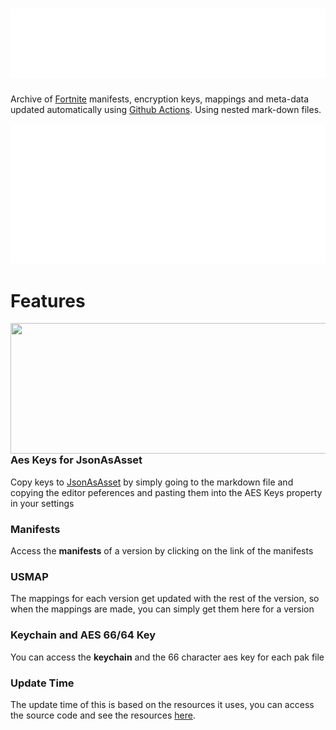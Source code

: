 # ![](/.github/source/readme-content/name.svg)

Archive of [Fortnite](https://www.epicgames.com/fortnite/en-US/home) manifests, encryption keys, mappings and meta-data updated automatically using [Github Actions](https://docs.github.com/en/actions). Using nested mark-down files.

[![31.10](https://github.com/Tectors/fn-archive/blob/master/.github/source/dependents/gen.31.10.svg)](https://github.com/Tectors/fn-archive/blob/master/tree/31.10.md)

# Features
<img align="right" width="537.5" height="209" src="https://github.com/user-attachments/assets/fc782e4c-4ff8-498f-af34-fec5467d357e">

###  **Aes Keys for JsonAsAsset**
Copy keys to [JsonAsAsset](https://github.com/GMatrixGames/JsonAsAsset) by simply going to the markdown file and copying the editor peferences and pasting them into the AES Keys property in your settings

###  **Manifests**
Access the **manifests** of a version by clicking on the link of the manifests

###  **USMAP**
The mappings for each version get updated with the rest of the version, so when the mappings are made, you can simply get them here for a version

###  **Keychain and AES 66/64 Key**
You can access the **keychain** and the 66 character aes key for each pak file

###  **Update Time**
The update time of this is based on the resources it uses, you can access the source code and see the resources [here](https://github.com/Tectors/fn-archive/tree/master/.github/source/python-application).
